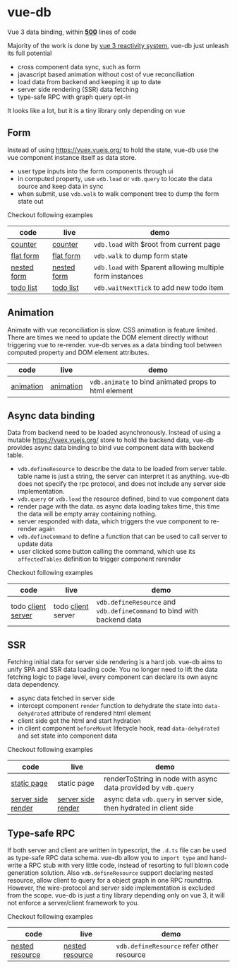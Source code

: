 # vue-db

Vue 3 data binding, within [**500**](./packages/vue-db/src/index.ts) lines of code

Majority of the work is done by [vue 3 reactivity system](https://vuejs.org/api/reactivity-core.html), vue-db just unleash its full potential

* cross component data sync, such as form
* javascript based animation without cost of vue reconciliation
* load data from backend and keeping it up to date
* server side rendering (SSR) data fetching
* type-safe RPC with graph query opt-in

It looks like a lot, but it is a tiny library only depending on vue

## Form

Instead of using https://vuex.vuejs.org/ to hold the state, vue-db use the vue component instance itself as data store.

* user type inputs into the form components through ui
* in computed property, use `vdb.load` or `vdb.query` to locate the data source and keep data in sync
* when submit, use `vdb.walk` to walk component tree to dump the form state out

Checkout following examples

| code | live | demo | 
| --- | --- | --- |
| [counter](https://github.com/taowen/vue-db/tree/main/packages/demo-counter) | [counter](https://vue-db.js.org/demo-counter) | `vdb.load` with $root from current page |
| [flat form](https://github.com/taowen/vue-db/tree/main/packages/demo-flat-form) | [flat form](https://vue-db.js.org/demo-flat-form) | `vdb.walk` to dump form state |
| [nested form](https://github.com/taowen/vue-db/tree/main/packages/demo-nested-form) | [nested form](https://vue-db.js.org/demo-nested-form) | `vdb.load` with $parent allowing multiple form instances |
| [todo list](https://github.com/taowen/vue-db/tree/main/packages/demo-todo-local) | [todo list](https://vue-db.js.org/demo-todo-local) | `vdb.waitNextTick` to add new todo item |


## Animation

Animate with vue reconciliation is slow. CSS animation is feature limited. There are times we need to update the DOM element directly without triggering vue to re-render.
vue-db serves as a data binding tool between computed property and DOM element attributes.

| code | live | demo |
| --- | --- | --- |
| [animation](https://github.com/taowen/vue-db/tree/main/packages/demo-animation) | [animation](https://vue-db.js.org/demo-animation) | `vdb.animate` to bind animated props to html element |

## Async data binding

Data from backend need to be loaded asynchronously. Instead of using a mutable https://vuex.vuejs.org/ store to hold the backend data, vue-db provides async data binding to bind vue component data with backend table.

* `vdb.defineResource` to describe the data to be loaded from server table. table name is just a string, the server can interpret it as anything. vue-db does not specify the rpc protocol, and does not include any server side implementation.
* `vdb.query` or `vdb.load` the resource defined, bind to vue component data
* render page with the data. as async data loading takes time, this time the data will be empty array containing nothing.
* server responded with data, which triggers the vue component to re-render again
* `vdb.defineCommand` to define a function that can be used to call server to update data
* user clicked some button calling the command, which use its `affectedTables` definition to trigger component rerender

Checkout following examples 

| code | live | demo |
| --- | --- | --- |
| todo [client](https://github.com/taowen/vue-db/tree/main/packages/demo-todo-client) [server](https://github.com/taowen/vue-db/tree/main/packages/demo-todo-server) | todo [client](https://vue-db.js.org/demo-todo-client) server | `vdb.defineResource` and `vdb.defineCommand` to bind with backend data |

## SSR

Fetching initial data for server side rendering is a hard job. vue-db aims to unify SPA and SSR data loading code. You no longer need to lift the data fetching logic to page level, every component can declare its own async data dependency.

* async data fetched in server side
* intercept component `render` function to dehydrate the state into `data-dehydrated` attribute of rendered html element
* client side got the html and start hydration
* in client component `beforeMount` lifecycle hook, read `data-dehydrated` and set state into component data

Checkout following examples 

| code | live | demo |
| --- | --- | --- |
| [static page](https://github.com/taowen/vue-db/tree/main/packages/demo-static-page) | static page | renderToString in node with async data provided by `vdb.query` |
| [server side render](https://github.com/taowen/vue-db/tree/main/packages/demo-server-side-render) | [server side render](https://vue-db.js.org/demo-server-side-render) | async data `vdb.query` in server side, then hydrated in client side |

## Type-safe RPC

If both server and client are written in typescript, the `.d.ts` file can be used as type-safe RPC data schema. vue-db allow you to `import type` and hand-write a RPC stub with very little code, instead of resorting to full blown code generation solution. Also `vdb.defineResource` support declaring nested resource, allow client to query for a object graph in one RPC roundtrip. However, the wire-protocol and server side implementation is excluded from the scope. vue-db is just a tiny library depending only on vue 3, it will not enforce a server/client framework to you.

Checkout following examples 

| code | live | demo |
| --- | --- | --- |
| [nested resource](https://github.com/taowen/vue-db/tree/main/packages/demo-nested-resource) | [nested resource](https://vue-db.js.org/demo-nested-resource) | `vdb.defineResource` refer other resource |